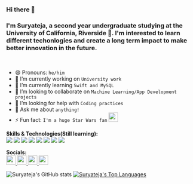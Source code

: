 ### Hi there 👋
### I'm Suryateja, a second year undergraduate studying at the University of California, Riverside 🏫. I'm interested to learn different techonlogies and create a long term impact to make better innovation in the future.

 <br/>
 
 - 😄 Pronouns: `he/him`
 - 🔭 I’m currently working on `University work`
 - 🌱 I’m currently learning `Swift and MySQL`
 - 👯 I’m looking to collaborate on `Machine Learning/App Development projects`
 - 🤔 I’m looking for help with `Coding practices`
 - 💬 Ask me about `anything!`
 - ⚡ Fun fact: `I'm a huge Star Wars fan` <img src = "https://w7.pngwing.com/pngs/612/697/png-transparent-darth-sidious-robot-starwars-villain-famous-character-colored-icon.png" height = "25px"/>
 
 
**Skills & Technologies(Still learning):**
<br/>
<img src = "https://img.shields.io/badge/React-20232A?style=for-the-badge&logo=react&logoColor=61DAFB"/>
<img src = "https://img.shields.io/badge/Tailwind_CSS-38B2AC?style=for-the-badge&logo=tailwind-css&logoColor=white"/>
<img src = "https://img.shields.io/badge/VSCode-0078D4?style=for-the-badge&logo=visual%20studio%20code&logoColor=white"/>
<img src = "https://img.shields.io/badge/C%2B%2B-00599C?style=for-the-badge&logo=c%2B%2B&logoColor=white"/>
<img src = "https://img.shields.io/badge/HTML5-E34F26?style=for-the-badge&logo=html5&logoColor=white"/>
<img src = "https://img.shields.io/badge/Linux-FCC624?style=for-the-badge&logo=linux&logoColor=black"/>
<img src = "https://img.shields.io/badge/CSS3-1572B6?style=for-the-badge&logo=css3&logoColor=white"/>
<img src = "https://img.shields.io/badge/GIT-E44C30?style=for-the-badge&logo=git&logoColor=white"/>
 <br/>

**Socials:**<br/>
<a href = "https://github.com/SuryatejaDuvvuri"> <!--Github-->
  <img src = "https://img.shields.io/badge/GitHub-100000?style=for-the-badge&logo=github&logoColor=white" height = "25px"/>
</a>
<a href = "https://www.linkedin.com/in/suryateja-duvvuri-22b377162/"> <!--Github-->
  <img src = "https://img.shields.io/badge/LinkedIn-0077B5?style=for-the-badge&logo=linkedin&logoColor=white" height = "25px"/>
</a>
<a href = "https://twitter.com/SuryatejaDuvvu1"> <!--Github-->
  <img src = "https://img.shields.io/badge/Twitter-1DA1F2?style=for-the-badge&logo=twitter&logoColor=white" height = "25px"/>
</a>
<a href = "https://calendly.com/suryateja-duvvuri/30min"> <!--Calendly-->
   <img src = "https://img.shields.io/badge/Zoom-2D8CFF?style=for-the-badge&logo=zoom&logoColor=white" height = "25px"/>
 </a>
<!-- <img src = "https://img.shields.io/badge/firebase-ffca28?style=for-the-badge&logo=firebase&logoColor=black"/> -->

<!--
**SuryatejaDuvvuri/suryatejaduvvuri** is a ✨ _special_ ✨ repository because its `README.md` (this file) appears on your GitHub profile.

Here are some ideas to get you started:

- 🔭 I’m currently working on ...
- 🌱 I’m currently learning ...
- 👯 I’m looking to collaborate on ...
- 🤔 I’m looking for help with ...
- 💬 Ask me about ...
- 📫 How to reach me: ...
- 😄 Pronouns: ...
- ⚡ Fun fact: ...
-->
![Suryateja's GitHub stats](https://github-readme-stats.vercel.app/api?username=SuryatejaDuvvuri&show_icons=true&count_private=true&theme=tokyonight)
[![Suryateja's Top Languages](https://github-readme-stats.vercel.app/api/top-langs/?username=suryatejaduvvuri)](https://github.com/anuraghazra/github-readme-stats)
